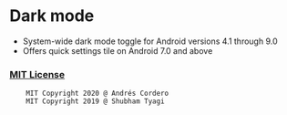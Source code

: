 # Dark mode

 - System-wide dark mode toggle for Android versions 4.1 through 9.0
 - Offers quick settings tile on Android 7.0 and above

### [MIT License](./LICENSE)
        MIT Copyright 2020 @ Andrés Cordero
        MIT Copyright 2019 @ Shubham Tyagi
